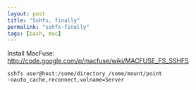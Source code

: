 ```yaml
---
layout: post
title: "Sshfs, finally"
permalink: "sshfs-finally"
tags: [bash, mac]
---
```


Install MacFuse: <a href="http://code.google.com/p/macfuse/wiki/MACFUSE_FS_SSHFS">http://code.google.com/p/macfuse/wiki/MACFUSE_FS_SSHFS</a>

<code>sshfs user@host:/some/directory /some/mount/point -oauto_cache,reconnect,volname=Server</code>
